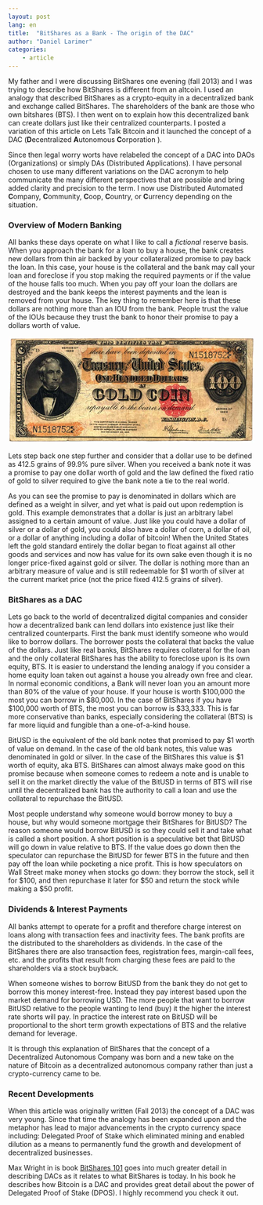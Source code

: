 ```yaml
---
layout: post
lang: en
title:  "BitShares as a Bank - The origin of the DAC"
author: "Daniel Larimer"
categories: 
    - article
---
```


My father and I were discussing BitShares one evening (fall 2013) and I was trying to describe how BitShares is different from an altcoin.   I used an analogy that described BitShares as a crypto-equity in a decentralized bank and exchange called BitShares.  The shareholders of the bank are those who own bitshares (BTS).   I then went on to explain how this decentralized bank can create dollars just like their centralized counterparts.  I posted a variation of this article on Lets Talk Bitcoin and it launched the concept of a DAC (**D**ecentralized **A**utonomous **C**orporation ).   

Since then legal worry worts have relabeled the concept of a DAC into DAOs (Organizations)  or simply DAs (Distributed Applications).  I have personal chosen to use many different variations on the DAC acronym to help communicate the many different perspectives that are possible and bring added clarity and precision to the term.   I now use Distributed Automated **C**ompany, **C**ommunity, **C**oop, **C**ountry, or **C**urrency depending on the situation.


### Overview of Modern Banking 

All banks these days operate on what I like to call a *fictional* reserve basis.  When you approach the bank for a loan to buy a house, the bank creates new dollars from thin air backed by your collateralized promise to pay back the loan.  In this case, your house is the collateral and the bank may call your loan and foreclose if you stop making the required payments or if the value of the house falls too much.   When you pay off your loan the dollars are destroyed and the bank keeps the interest payments and the lean is removed from your house.   The key thing to remember here is that these dollars are nothing more than an IOU from the bank.   People trust the value of the IOUs because they trust the bank to honor their promise to pay a dollars worth of value.
 
<center>
<img src="/img/GoldCoinDollar.png"/>
</center>

Lets step back one step further and consider that a dollar use to be defined as  412.5 grains of 99.9% pure silver.   When you received a bank note it was a promise to pay  one dollar worth of gold and the law defined the fixed ratio of gold to silver required to give the bank note a tie to the real world.

As you can see the promise to pay is denominated in dollars which are defined as a weight in silver, and yet what is paid out upon redemption is gold.   This example demonstrates that a dollar is just an arbitrary label assigned to a certain amount of value.  Just like you could have a dollar of silver or a dollar of gold, you could also have a dollar of corn, a dollar of oil, or a dollar of anything including a dollar of bitcoin!   When the United States left the gold standard entirely the dollar began to float against all other goods and services and now has value for its own sake even though it is no longer price-fixed against gold or silver.  The dollar is nothing more than an arbitrary measure of value and is still redeemable for $1 worth of silver at the current market price (not the price fixed 412.5 grains of silver).

### BitShares as a DAC

Lets go back to the world of decentralized digital companies and consider how a decentralized bank can lend dollars into existence just like their centralized counterparts.   First the bank must identify someone who would like to borrow dollars. The borrower posts the collateral that backs the value of the dollars.    Just like real banks,  BitShares requires collateral for the loan and the only collateral BitShares has the ability to foreclose upon is its own equity, BTS.  It is easier to understand the lending analogy if you consider a home equity loan taken out against a house you already own free and clear.  In normal economic conditions, a Bank will never loan you an amount more than 80% of the value of your house.  If your house is worth $100,000 the most you can borrow in $80,000.   In the case of BitShares if you have $100,000 worth of BTS, the most you can borrow is $33,333.  This is far more conservative than banks, especially considering the collateral (BTS) is far more liquid and fungible than a one-of-a-kind house.


BitUSD is the equivalent of the old bank notes that promised to pay $1 worth of value on demand.  In the case of the old bank notes, this value was denominated in gold or silver.  In the case of the BitShares this value is $1 worth of equity, aka BTS.   BitShares can almost always make good on this promise because when someone comes to redeem a note and is unable to sell it on the market directly the value of the BitUSD in terms of BTS will rise until the decentralized bank has the authority to call a loan and use the collateral to repurchase the BitUSD.  

Most people understand why someone would borrow money to buy a house, but why would someone mortgage their BitShares for BitUSD?   The reason someone would borrow BitUSD is so they could sell it and take what is called a short position.  A short position is a speculative bet that BitUSD will go down in value relative to BTS.  If the value does go down then the speculator can repurchase the BitUSD for fewer BTS in the future and then pay off the loan while pocketing a nice profit.  This is how speculators on Wall Street make money when stocks go down: they borrow the stock, sell it for $100, and then repurchase it later for $50 and return the stock while making a $50 profit. 

### Dividends & Interest Payments
All banks attempt to operate for a profit and therefore charge interest on loans along with transaction fees and inactivity fees.  The bank profits are the distributed to the shareholders as dividends.  In the case of the BitShares there are also transaction fees, registration fees, margin-call fees, etc. and the profits that result from charging these fees are paid to the shareholders via a stock buyback.

When someone wishes to borrow BitUSD from the bank they do not get to borrow this money interest-free.  Instead they pay interest based upon the market demand for borrowing USD.  The more people that want to borrow BitUSD relative to the people wanting to lend (buy) it the higher the interest rate shorts will pay.  In practice the interest rate on BitUSD will be proportional to the short term growth expectations of BTS and the relative demand for leverage.

It is through this explanation of BitShares that the concept of a Decentralized Autonomous Company was born and a new take on the nature of Bitcoin as a decentralized autonomous company rather than just a crypto-currency came to be.

### Recent Developments

When this article was originally written (Fall 2013) the concept of a DAC was very young.  Since that time the analogy has been expanded upon and the metaphor has lead to major advancements in the crypto currency space including: Delegated Proof of Stake which eliminated mining and enabled dilution as a means to permanently fund the growth and development of decentralized businesses.  

Max Wright in is book [BitShares 101](/article/2014/12/20/BitShares-101.html) goes into much greater detail in describing DACs as it relates to what BitShares is today. In his book he describes how Bitcoin is a DAC and provides great detail about the power of Delegated Proof of Stake (DPOS).  I highly recommend you check it out.   
